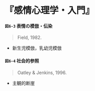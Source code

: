 # 『感情心理学・入門』

#### `図6-3` 表情の模倣・伝染
> Field, 1982.
+ 新生児模倣，乳幼児模倣

#### `図6-4` 社会的参照
> Oatley & Jenkins, 1996.
+ 主観的断崖
